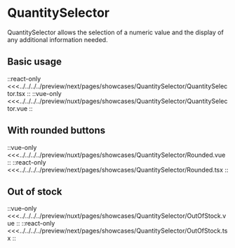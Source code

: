 # QuantitySelector

QuantitySelector allows the selection of a numeric value and the display of any additional information needed.

## Basic usage

<Showcase showcase-name="QuantitySelector/QuantitySelector">

::react-only
<<<../../../../preview/next/pages/showcases/QuantitySelector/QuantitySelector.tsx
::
::vue-only
<<<../../../../preview/nuxt/pages/showcases/QuantitySelector/QuantitySelector.vue
::

</Showcase>

## With rounded buttons

<Showcase showcase-name="QuantitySelector/Rounded">

::vue-only
<<<../../../../preview/nuxt/pages/showcases/QuantitySelector/Rounded.vue
::
::react-only
<<<../../../../preview/next/pages/showcases/QuantitySelector/Rounded.tsx
::

</Showcase>

## Out of stock

<Showcase showcase-name="QuantitySelector/OutOfStock">

::vue-only
<<<../../../../preview/nuxt/pages/showcases/QuantitySelector/OutOfStock.vue
::
::react-only
<<<../../../../preview/next/pages/showcases/QuantitySelector/OutOfStock.tsx
::

</Showcase>
